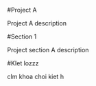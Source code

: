 #Project A

Project A description

#Section 1

Project section A description

#KIet lozzz

clm khoa choi kiet h
